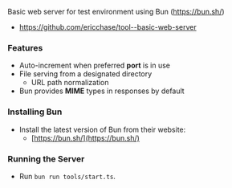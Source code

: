 Basic web server for test environment using Bun (https://bun.sh/)

- https://github.com/ericchase/tool--basic-web-server

### Features

- Auto-increment when preferred **port** is in use
- File serving from a designated directory
  - URL path normalization
- Bun provides **MIME** types in responses by default

### Installing Bun

- Install the latest version of Bun from their website:
  - [https://bun.sh/](https://bun.sh/)

### Running the Server

- Run `bun run tools/start.ts`.
